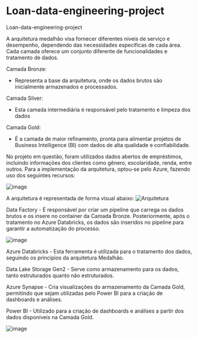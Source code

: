 # Loan-data-engineering-project
Loan-data-engineering-project

A arquitetura medalhão visa fornecer diferentes níveis de serviço e desempenho, dependendo das necessidades específicas de cada área. Cada camada oferece um conjunto diferente de funcionalidades e tratamento de dados.

Camada Bronze:
  - Representa a base da arquitetura, onde os dados brutos são inicialmente armazenados e processados.
 
Camada Silver:
  - Esta camada intermediária é responsável pelo tratamento e limpeza dos dados

Camada Gold:
  - É a camada de maior refinamento, pronta para alimentar projetos de Business Intelligence (BI) com dados de alta qualidade e confiabilidade.

No projeto em questão, foram utilizados dados abertos de empréstimos, incluindo informações dos clientes como gênero, escolaridade, renda, entre outros. Para a implementação da arquitetura, optou-se pelo Azure, fazendo uso dos seguintes recursos:

![image](https://github.com/camila-almeida-rodrigues/Loan-data-engineering-project/assets/139059782/38a2aad0-108b-4a94-811a-995a429fbc20)


A arquitetura é representada de forma visual abaixo:
![Arquitetura](https://github.com/camila-almeida-rodrigues/Loan-data-engineering-project/assets/139059782/49ff22b5-7e6c-477a-9802-e8d8674da2e4)


Data Factory - É responsável por criar um pipeline que carrega os dados brutos e os insere no container da Camada Bronze. Posteriormente, após o tratamento no Azure Databricks, os dados são inseridos no pipeline para garantir a automatização do processo.

![image](https://github.com/camila-almeida-rodrigues/Loan-data-engineering-project/assets/139059782/4a42e2a2-e834-43e7-a32b-831053b2b373)


Azure Databricks - Esta ferramenta é utilizada para o tratamento dos dados, seguindo os princípios da arquitetura Medalhão.

 Data Lake Storage Gen2 - Serve como armazenamento para os dados, tanto estruturados quanto não estruturados.

 Azure Synapse - Cria visualizações do armazenamento da Camada Gold, permitindo que sejam utilizadas pelo Power BI para a criação de dashboards e análises.

 Power BI - Utilizado para a criação de dashboards e análises a partir dos dados disponíveis na Camada Gold.


![image](https://github.com/camila-almeida-rodrigues/Loan-data-engineering-project/assets/139059782/827f7bcc-962c-4df6-8712-58989106fba8)
